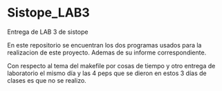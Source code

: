 # Sistope_LAB3
Entrega de LAB 3 de sistope

En este repositorio se encuentran los dos programas usados para la realizacion de este proyecto. Ademas de su informe correspondiente.

Con respecto al tema del makefile por cosas de tiempo y otro entrega de laboratorio el mismo día y las 4 peps que se dieron en estos 3 días de clases es que no se realizo.
